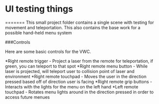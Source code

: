 # UI testing things
=======
This small project folder contains a single scene with testing for movement and teleportation.  This also contains the base work for a possible hand-held menu system

###Controls

Here are some basic controls for the VWC.

*Right remote trigger - Project a laser from the remote for teleportation, if green, you can teleport to that spot
*Right remote menu button - While laser is projected, will teleport user to collision point of laser and environment
*Right remote touchpad - Moves the user in the direction pressed based off of direction user is facing
*Right remote grip buttons - Interacts with the lights for the menu on the left hand
*Left remote touchpad - Rotates menu lights around in the direction pressed in order to access future menues

